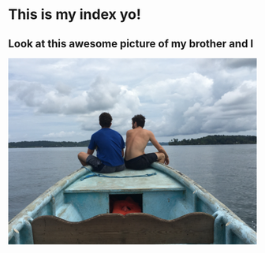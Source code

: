 # This is my index yo!

## Look at this awesome picture of my brother and I

![Hermano](images/Pic1.jpg)
